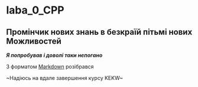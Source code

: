 # laba_0_CPP

## Промінчик нових знань в безкраїй пітьмі нових Можливостей ##

_**Я попробував і доволі таки непогано**_

З форматом [Markdown](http://paulradzkov.com/2014/markdown_cheatsheet/) розібрався 

~Надіюсь на вдале завершення курсу KEKW~
